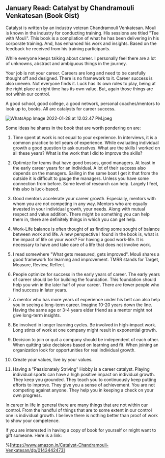## January Read: Catalyst by Chandramouli Venkatesan (Book Gist)

Catalyst is written by an industry veteran Chandramouli Venkatesan. Mouli is known in the industry for conducting training. His sessions are titled "Tee with Mouli".  This book is a compilation of what he has been delivering in his corporate training. And, has enhanced his work and insights. Based on the feedback he received from his training participants. 

While everyone keeps talking about career. I personally feel there are a lot of unknowns, abstract and ambiguous things in the journey.

Your job is not your career. Careers are long and need to be carefully thought off and designed. There is no framework to it. Career success is also uneven. Not everyone finds it. Luck has its own roles to play, being at the right place at right time has its own value. But, again those things are not within our control.  

A good school, good college, a good network, personal coaches/mentors to look up to, books. All are catalysts for career success.


![WhatsApp Image 2022-01-28 at 12.02.47 PM.jpeg](https://cdn.hashnode.com/res/hashnode/image/upload/v1643352022955/KdzmHWPh9.jpeg)

Some ideas he shares in the book that are worth pondering on are:

1. Time spent at work is not equal to your experience. In interviews, it is a common practice to tell years of experience. While evaluating individual growth a good question to ask ourselves. What are the skills I worked on all these years? What is the work that I did to improve the skills?

2. Optimize for teams that have good bosses, good managers. At least in the early career years for an individual. A lot of their success also depends on the managers. 
Sailing in the same boat I get it that from the outside it is difficult to gauge the managers. Unless you have some connection from before. Some level of research can help. Largely I feel, this also is luck-based.

3. Good mentors accelerate your career growth. Especially, mentors with whom you are not competing in any way.  Mentors who are equally invested in your individual growth, your needs. Along with mutual respect and value addition. There might be something you can help them in, there are definitely things in which you can get help.
 
4. Work-Life balance is often thought of as finding some sought of balance between work and life. A new perspective I found in the book is, what is the impact of life on your work? For having a good work-life. It is necessary to have and take care of a life that does not involve work. 

5. I read somewhere "What gets measured, gets improved". Mouli shares a good framework for learning and improvement. TMRR stands for Target, Measure, Review, Reflect.

6. People optimize for success in the early years of career. The early years of career should be for building the foundation. This foundation should help you win in the later half of your career. There are fewer people who find success in later years.  

7. A mentor who has more years of experience under his belt can also help you in seeing a long-term career. Imagine 10-20 years down the line. Having the same age or 3-4 years elder friend as a mentor might not give long-term insights. 

8. Be involved in longer learning cycles. Be involved in high-impact work. Long stints of work at one company might result in exponential growth.

9. Decision to join or quit a company should be independent of each other. When quitting take decisions based on learning and fit. When joining an organization look for opportunities for real individual growth. 

10. Create your values, live by your values. 

11. Having a "Passionately Striving" Hobby is a career catalyst. Playing individual sports can have a high positive impact on individual growth. They keep you grounded. They teach you to continuously keep putting efforts to improve. They give you a sense of achievement. You are not competing against anyone. They help you in keeping a check on your own progress. 

In career in life in general there are many things that are not within our control. From the handful of things that are to some extent in our control one is individual growth. I believe there is nothing better than proof of work to show your competence. 

If you are interested in having a copy of book for yourself or might want to gift someone. Here is a link:

%[https://www.amazon.in/Catalyst-Chandramouli-Venkatesan/dp/0143442473]


 
